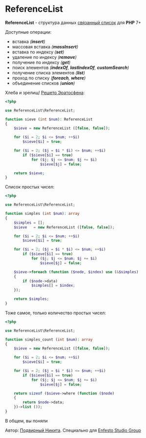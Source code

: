 # ReferenceList

**ReferenceList** - структура данных [связанный список](https://ru.wikipedia.org/wiki/Связный_список) для **PHP** 7+

Доступные операции:

* вставка *(**insert**)*
* массовая вставка *(**massInsert**)*
* вставка по индексу *(**set**)*
* удаление по индексу *(**remove**)*
* получение по индексу *(**get**)*
* поиск элементов *(**indexOf**, **lastIndexOf**, **customSearch**)*
* получение списка элементов *(**list**)*
* проход по списку *(**foreach**, **where**)*
* объединение списков *(**union**)*

Хлеба и зрелищ! [Решето Эратосфена](https://ru.wikipedia.org/wiki/Решето_Эратосфена):

```php
<?php

use ReferenceList\ReferenceList;

function sieve (int $num): ReferenceList
{
    $sieve = new ReferenceList ([false, false]);

    for ($i = 2; $i <= $num; ++$i)
        $sieve[$i] = true;

    for ($i = 2; ($j = $i * $i) <= $num; ++$i)
        if ($sieve[$i] == true)
            for ($j; $j <= $num; $j += $i)
                $sieve[$j] = false;

    return $sieve;
}
```

Список простых чисел:

```php
<?php

use ReferenceList\ReferenceList;

function simples (int $num): array
{
    $simples = [];
    $sieve   = new ReferenceList ([false, false]);

    for ($i = 2; $i <= $num; ++$i)
        $sieve[$i] = true;

    for ($i = 2; ($j = $i * $i) <= $num; ++$i)
        if ($sieve[$i] == true)
            for ($j; $j <= $num; $j += $i)
                $sieve[$j] = false;

    $sieve->foreach (function ($node, $index) use (&$simples)
    {
        if ($node->data)
            $simples[] = $index;
    });

    return $simples;
}
```

Тоже самое, только количество простых чисел:

```php
<?php

use ReferenceList\ReferenceList;

function simples_count (int $num): array
{
    $sieve = new ReferenceList ([false, false]);

    for ($i = 2; $i <= $num; ++$i)
        $sieve[$i] = true;

    for ($i = 2; ($j = $i * $i) <= $num; ++$i)
        if ($sieve[$i] == true)
            for ($j; $j <= $num; $j += $i)
                $sieve[$j] = false;

    return sizeof ($sieve->where (function ($node)
    {
        return $node->data;
    })->list ());
}
```

В общем, вы поняли

Автор: [Подвирный Никита](https://vk.com/technomindlp). Специально для [Enfesto Studio Group](http://vk.com/hphp_convertation)